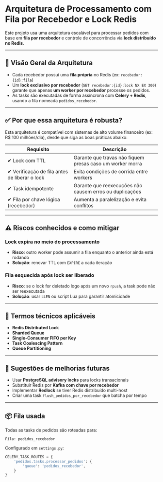 # Arquitetura de Processamento com Fila por Recebedor e Lock Redis

Este projeto usa uma arquitetura escalável para processar pedidos com base em **fila por recebedor** e controle de concorrência via **lock distribuído no Redis**.

---

## 🧱 Visão Geral da Arquitetura

- Cada recebedor possui uma **fila própria** no Redis (ex: `recebedor:{id}:fila`)
- Um **lock exclusivo por recebedor** (`SET recebedor:{id}:lock NX EX 300`) garante que apenas **um worker por recebedor** processe os pedidos.
- As tasks são executadas de forma assíncrona com **Celery + Redis**, usando a fila nomeada `pedidos_recebedor`.

---

## ✅ Por que essa arquitetura é robusta?

Esta arquitetura é compatível com sistemas de alto volume financeiro (ex: R$ 100 milhões/dia), desde que siga as boas práticas abaixo:

| Requisito | Descrição |
|----------|-----------|
| ✔ Lock com TTL | Garante que travas não fiquem presas caso um worker morra |
| ✔ Verificação de fila antes de liberar o lock | Evita condições de corrida entre workers |
| ✔ Task idempotente | Garante que reexecuções não causem erros ou duplicações |
| ✔ Fila por chave lógica (recebedor) | Aumenta a paralelização e evita conflitos |

---

## ⚠️ Riscos conhecidos e como mitigar

### Lock expira no meio do processamento
- **Risco**: outro worker pode assumir a fila enquanto o anterior ainda está rodando
- **Solução**: renovar TTL com `EXPIRE` a cada iteração

### Fila esquecida após lock ser liberado
- **Risco**: se o lock for deletado logo após um novo `rpush`, a task pode não ser reexecutada
- **Solução**: usar `LLEN` ou script Lua para garantir atomicidade

---

## 🧠 Termos técnicos aplicáveis

- **Redis Distributed Lock**
- **Sharded Queue**
- **Single-Consumer FIFO per Key**
- **Task Coalescing Pattern**
- **Queue Partitioning**

---

## 🔧 Sugestões de melhorias futuras

- Usar **PostgreSQL advisory locks** para locks transacionais
- Substituir Redis por **Kafka com chave por recebedor**
- Implementar **Redlock** se tiver Redis distribuído multi-host
- Criar uma task `flush_pedidos_por_recebedor` que batcha por tempo

---

## 📦 Fila usada

Todas as tasks de pedidos são roteadas para:

```
Fila: pedidos_recebedor
```

Configurado em `settings.py`:

```python
CELERY_TASK_ROUTES = {
    'pedidos.tasks.processar_pedidos': {
        'queue': 'pedidos_recebedor',
    }
}
```
